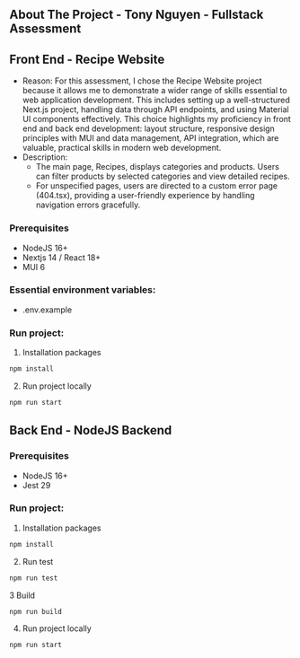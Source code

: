 ## About The Project - Tony Nguyen - Fullstack Assessment

## Front End - Recipe Website
- Reason: For this assessment, I chose the Recipe Website project because it allows me to demonstrate a wider range of skills essential to web application development. This includes setting up a well-structured Next.js project, handling data through API endpoints, and using Material UI components effectively. This choice highlights my proficiency in front end and back end development: layout structure, responsive design principles with MUI and data management, API integration, which are valuable, practical skills in modern web development.
- Description: 
  - The main page, Recipes, displays categories and products. Users can filter products by selected categories and view detailed recipes.
  - For unspecified pages, users are directed to a custom error page (404.tsx), providing a user-friendly experience by handling navigation errors gracefully.

### Prerequisites
- NodeJS 16+
- Nextjs 14 / React 18+
- MUI 6

### Essential environment variables:
- .env.example

### Run project:

1. Installation packages 
```sh
npm install
```
2. Run project locally
```sh
npm run start
```

## Back End - NodeJS Backend

### Prerequisites
- NodeJS 16+
- Jest 29

### Run project:

1. Installation packages 
```sh
npm install
```
2. Run test
```sh
npm run test
```
3 Build
```sh
npm run build
```
4. Run project locally
```sh
npm run start
```
